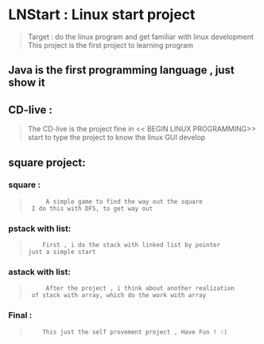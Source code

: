 # LNStart : Linux start project
> Target : do the linux program and get familiar with linux development
>  	   This project is the first project to learning program
>
## Java is the first programming language , just show it
>
## CD-live :
>  The CD-live is the project fine in << BEGIN LINUX PROGRAMMING>>
>  start to type the project to know the linux GUI develop
>   
## square project: 
### square : 
>   	   A simple game to find the way out the square
>	   I do this with DFS, to get way out
>
### pstack with list:
>   	  First , i do the stack with linked list by pointer
>	  just a simple start
>
### astack with list:
>   	   After the project , i think about another realization
> 	   of stack with array, which do the work with array 
>	   
### Final :
>   	  This just the self provement project , Have Fun ! :)
